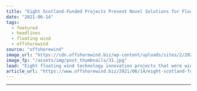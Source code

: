 ```yaml
---
title: "Eight Scotland-Funded Projects Present Novel Solutions for Floating Wind"
date: "2021-06-14"
tags: 
  - featured
  - headlines
  - floating wind
  - offshorewind
source: "offshorewind"
image_url: "https://cdn.offshorewind.biz/wp-content/uploads/sites/2/2021/06/14163003/Dublin-Offshore.jpg"
image_fp: "/assets/img/post_thumbnails/31.jpg"
lead: "Eight floating wind technology innovation projects that were winners in a Scottish Government-funded competition"
article_url: "https://www.offshorewind.biz/2021/06/14/eight-scotland-funded-projects-present-novel-solutions-for-floating-wind/"
---
```


---
